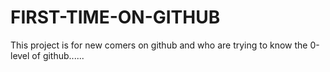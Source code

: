 # FIRST-TIME-ON-GITHUB
This project is for new comers on github and who are trying to know the 0-level of github......
